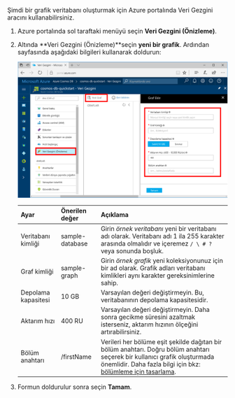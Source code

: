 Şimdi bir grafik veritabanı oluşturmak için Azure portalında Veri Gezgini aracını kullanabilirsiniz. 

1. Azure portalında sol taraftaki menüyü seçin **Veri Gezgini (Önizleme)**.

2. Altında **Veri Gezgini (Önizleme)**seçin **yeni bir grafik**. Ardından sayfasında aşağıdaki bilgileri kullanarak doldurun:

    ![Azure portalında Veri Gezgini](./media/cosmos-db-create-graph/azure-cosmosdb-data-explorer.png)

    Ayar|Önerilen değer|Açıklama
    ---|---|---
    Veritabanı kimliği|sample-database|Girin *örnek veritabanı* yeni bir veritabanı adı olarak. Veritabanı adı 1 ila 255 karakter arasında olmalıdır ve içeremez `/ \ # ?` veya sonunda boşluk.
    Graf kimliği|sample-graph|Girin *örnek grafik* yeni koleksiyonunuz için bir ad olarak. Grafik adları veritabanı kimlikleri aynı karakter gereksinimlerine sahip.
    Depolama kapasitesi| 10 GB|Varsayılan değeri değiştirmeyin. Bu, veritabanının depolama kapasitesidir.
    Aktarım hızı|400 RU|Varsayılan değeri değiştirmeyin. Daha sonra gecikme süresini azaltmak isterseniz, aktarım hızının ölçeğini artırabilirsiniz.
    Bölüm anahtarı|/firstName|Verileri her bölüme eşit şekilde dağıtan bir bölüm anahtarı. Doğru bölüm anahtarı seçerek bir kullanıcı grafik oluşturmada önemlidir. Daha fazla bilgi için bkz: [bölümleme için tasarlama](../articles/cosmos-db/partition-data.md#designing-for-partitioning).

3. Formun doldurulur sonra seçin **Tamam**.
